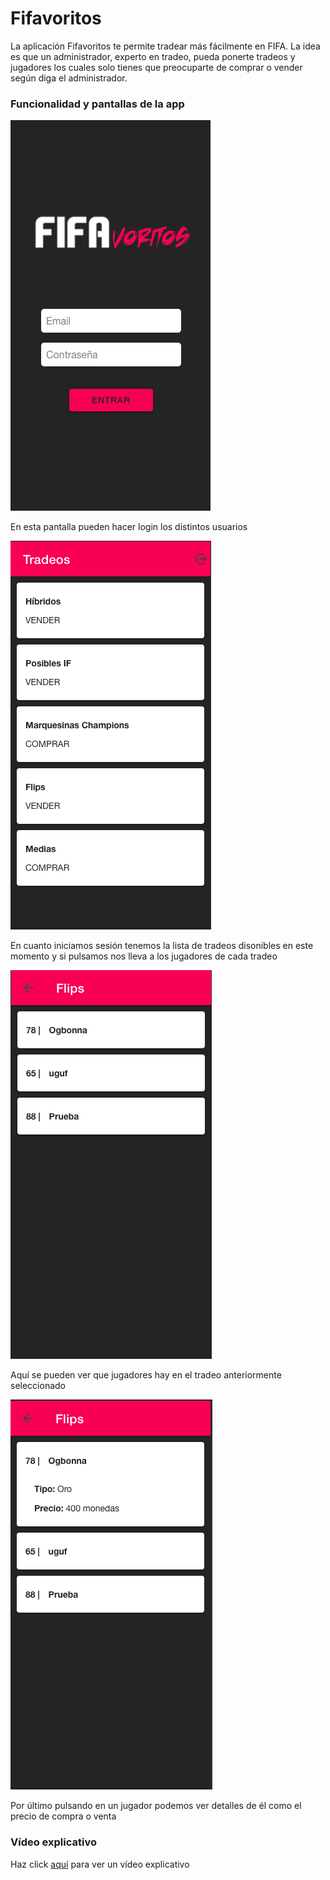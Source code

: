 # Fifavoritos
La aplicación Fifavoritos te permite tradear más fácilmente en FIFA. La idea es que un administrador, experto en tradeo, pueda ponerte tradeos y jugadores los cuales solo tienes que preocuparte de comprar o vender según diga el administrador.

### Funcionalidad y pantallas de la app
![login](./img/login.png)

En esta pantalla pueden hacer login los distintos usuarios


![tradeos](./img/tradeos.png)

En cuanto iniciamos sesión tenemos la lista de tradeos disonibles en este momento y si pulsamos nos lleva a los jugadores de cada tradeo


![jugadores](./img/jugadores.png)

Aquí se pueden ver que jugadores hay en el tradeo anteriormente seleccionado


![detalles](./img/detalles.png)

Por último pulsando en un jugador podemos ver detalles de él como el precio de compra o venta


### Vídeo explicativo
Haz click [aquí](https://futprofit.com) para ver un vídeo explicativo
